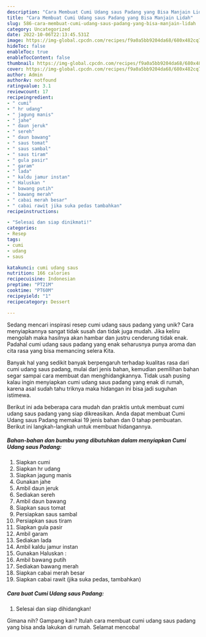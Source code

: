 ```yaml
---
description: "Cara Membuat Cumi Udang saus Padang yang Bisa Manjain Lidah"
title: "Cara Membuat Cumi Udang saus Padang yang Bisa Manjain Lidah"
slug: 586-cara-membuat-cumi-udang-saus-padang-yang-bisa-manjain-lidah
category: Uncategorized
date: 2022-10-06T22:13:45.531Z
image: https://img-global.cpcdn.com/recipes/f9a0a5bb9204da68/680x482cq70/cumi-udang-saus-padang-foto-resep-utama.jpg
hideToc: false
enableToc: true
enableTocContent: false
thumbnail: https://img-global.cpcdn.com/recipes/f9a0a5bb9204da68/680x482cq70/cumi-udang-saus-padang-foto-resep-utama.jpg
cover: https://img-global.cpcdn.com/recipes/f9a0a5bb9204da68/680x482cq70/cumi-udang-saus-padang-foto-resep-utama.jpg
author: Admin
authorAv: notfound
ratingvalue: 3.1
reviewcount: 17
recipeingredient:
- " cumi"
- " hr udang"
- " jagung manis"
- " jahe"
- " daun jeruk"
- " sereh"
- " daun bawang"
- " saus tomat"
- " saus sambal"
- " saus tiram"
- " gula pasir"
- " garam"
- " lada"
- " kaldu jamur instan"
- " Haluskan "
- " bawang putih"
- " bawang merah"
- " cabai merah besar"
- " cabai rawit jika suka pedas tambahkan"
recipeinstructions:

- "Selesai dan siap dinikmati!"
categories:
- Resep
tags:
- cumi
- udang
- saus

katakunci: cumi udang saus 
nutrition: 166 calories
recipecuisine: Indonesian
preptime: "PT21M"
cooktime: "PT60M"
recipeyield: "1"
recipecategory: Dessert

---
```





Sedang mencari inspirasi resep cumi udang saus padang yang unik? Cara menyiapkannya sangat tidak susah dan tidak juga mudah. Jika keliru mengolah maka hasilnya akan hambar dan justru cenderung tidak enak. Padahal cumi udang saus padang yang enak seharusnya punya aroma dan cita rasa yang bisa memancing selera Kita.







Banyak hal yang sedikit banyak berpengaruh terhadap kualitas rasa dari cumi udang saus padang, mulai dari jenis bahan, kemudian pemilihan bahan segar sampai cara membuat dan menghidangkannya. Tidak usah pusing kalau ingin menyiapkan cumi udang saus padang yang enak di rumah, karena asal sudah tahu triknya maka hidangan ini bisa jadi suguhan istimewa.






Berikut ini ada beberapa cara mudah dan praktis untuk membuat cumi udang saus padang yang siap dikreasikan. Anda dapat membuat Cumi Udang saus Padang memakai 19 jenis bahan dan 0 tahap pembuatan. Berikut ini langkah-langkah untuk membuat hidangannya.

<!--inarticleads1-->

##### Bahan-bahan dan bumbu yang dibutuhkan dalam menyiapkan Cumi Udang saus Padang:

1. Siapkan  cumi
1. Siapkan  hr udang
1. Siapkan  jagung manis
1. Gunakan  jahe
1. Ambil  daun jeruk
1. Sediakan  sereh
1. Ambil  daun bawang
1. Siapkan  saus tomat
1. Persiapkan  saus sambal
1. Persiapkan  saus tiram
1. Siapkan  gula pasir
1. Ambil  garam
1. Sediakan  lada
1. Ambil  kaldu jamur instan
1. Gunakan  Haluskan :
1. Ambil  bawang putih
1. Sediakan  bawang merah
1. Siapkan  cabai merah besar
1. Siapkan  cabai rawit (jika suka pedas, tambahkan)




<!--inarticleads2-->

##### Cara buat Cumi Udang saus Padang:


1. Selesai dan siap dihidangkan!



Gimana nih? Gampang kan? Itulah cara membuat cumi udang saus padang yang bisa anda lakukan di rumah. Selamat mencoba!
